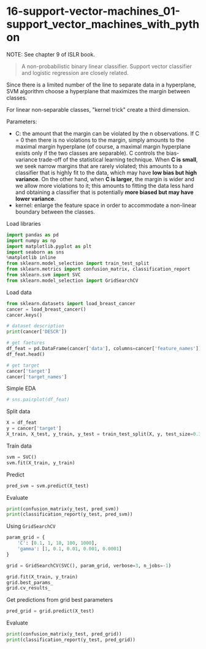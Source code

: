 # 16-support-vector-machines_01-support_vector_machines_with_python

NOTE: See chapter 9 of ISLR book.

> A non-probabilistic binary linear classifier. Support vector classifier and logistic regression are closely related.

Since there is a limited number of the line to separate data in a hyperplane, SVM algorithm choose a hyperplane that maximizes the margin between classes.

For linear non-separable classes, "kernel trick" create a third dimension.

Parameters:
- C: the amount that the margin can be violated by the n observations. If C = 0 then there is no violations to the margin, simply amounts to the maximal margin hyperplane (of course, a maximal margin hyperplane exists only if the two classes are separable). C controls the bias-variance trade-off of the statistical learning technique. When **C is small**, we seek narrow margins that are rarely violated; this amounts to a classifier that is highly fit to the data, which may have **low bias but high variance**. On the other hand, when **C is larger**, the margin is wider and we allow more violations to it; this amounts to fitting the data less hard and obtaining a classifier that is potentially **more biased but may have lower variance**.
- kernel: enlarge the feature space in order to accommodate a non-linear boundary between the classes.


Load libraries

```python
import pandas as pd
import numpy as np
import matplotlib.pyplot as plt
import seaborn as sns
%matplotlib inline
from sklearn.model_selection import train_test_split
from sklearn.metrics import confusion_matrix, classification_report
from sklearn.svm import SVC
from sklearn.model_selection import GridSearchCV
```

Load data

```python
from sklearn.datasets import load_breast_cancer
cancer = load_breast_cancer()
cancer.keys()

# dataset description
print(cancer['DESCR'])

# get faetures
df_feat = pd.DataFrame(cancer['data'], columns=cancer['feature_names'])
df_feat.head()

# get target
cancer['target']
cancer['target_names']
```

Simple EDA

```python
# sns.pairplot(df_feat)
```

Split data

```python
X = df_feat
y = cancer['target']
X_train, X_test, y_train, y_test = train_test_split(X, y, test_size=0.3, random_state=101)
```

Train data

```python
svm = SVC()
svm.fit(X_train, y_train)
```

Predict

```python
pred_svm = svm.predict(X_test)
```

Evaluate

```python
print(confusion_matrix(y_test, pred_svm))
print(classification_report(y_test, pred_svm))
```

Using `GridSearchCV`

```python
param_grid = {
	'C': [0.1, 1, 10, 100, 1000],
	'gamma': [1, 0.1, 0.01, 0.001, 0.0001]
}

grid = GridSearchCV(SVC(), param_grid, verbose=3, n_jobs=-1)

grid.fit(X_train, y_train)
grid.best_params_
grid.cv_results_
```

Get predictions from grid best parameters

```python
pred_grid = grid.predict(X_test)
```

Evaluate

```python
print(confusion_matrix(y_test, pred_grid))
print(classification_report(y_test, pred_grid))
```
